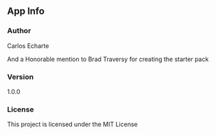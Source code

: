 

## App Info



### Author
Carlos Echarte

And a Honorable mention to Brad Traversy for creating the starter pack

### Version

1.0.0

### License

This project is licensed under the MIT License
